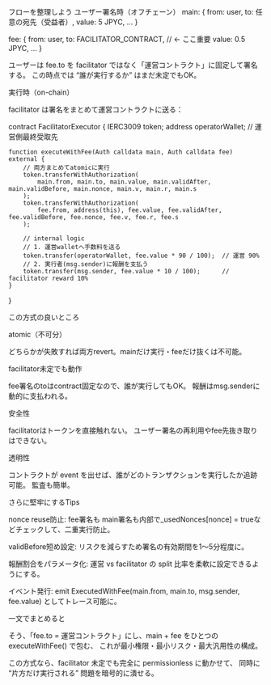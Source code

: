 フローを整理しよう
ユーザー署名時（オフチェーン）
main: {
  from: user,
  to: 任意の宛先（受益者）,
  value: 5 JPYC,
  ...
}

fee: {
  from: user,
  to: FACILITATOR_CONTRACT,   // ← ここ重要
  value: 0.5 JPYC,
  ...
}


ユーザーは fee.to を facilitator ではなく「運営コントラクト」に固定して署名する。
この時点では “誰が実行するか” はまだ未定でもOK。

実行時（on-chain）

facilitator は署名をまとめて運営コントラクトに送る：

contract FacilitatorExecutor {
    IERC3009 token;
    address operatorWallet; // 運営側最終受取先

    function executeWithFee(Auth calldata main, Auth calldata fee) external {
        // 両方まとめてatomicに実行
        token.transferWithAuthorization(
            main.from, main.to, main.value, main.validAfter, main.validBefore, main.nonce, main.v, main.r, main.s
        );
        token.transferWithAuthorization(
            fee.from, address(this), fee.value, fee.validAfter, fee.validBefore, fee.nonce, fee.v, fee.r, fee.s
        );

        // internal logic
        // 1. 運営walletへ手数料を送る
        token.transfer(operatorWallet, fee.value * 90 / 100);  // 運営 90%
        // 2. 実行者(msg.sender)に報酬を支払う
        token.transfer(msg.sender, fee.value * 10 / 100);      // facilitator reward 10%
    }
}

この方式の良いところ

atomic（不可分）

どちらかが失敗すれば両方revert。mainだけ実行・feeだけ抜くは不可能。

facilitator未定でも動作

fee署名のtoはcontract固定なので、誰が実行してもOK。
報酬はmsg.senderに動的に支払われる。

安全性

facilitatorはトークンを直接触れない。
ユーザー署名の再利用やfee先抜き取りはできない。

透明性

コントラクトが event を出せば、誰がどのトランザクションを実行したか追跡可能。
監査も簡単。

さらに堅牢にするTips

nonce reuse防止:
fee署名も main署名も内部で_usedNonces[nonce] = trueなどチェックして、二重実行防止。

validBefore短め設定:
リスクを減らすため署名の有効期間を1〜5分程度に。

報酬割合をパラメータ化:
運営 vs facilitator の split 比率を柔軟に設定できるようにする。

イベント発行:
emit ExecutedWithFee(main.from, main.to, msg.sender, fee.value)
としてトレース可能に。

一文でまとめると

そう、「fee.to = 運営コントラクト」にし、main + fee をひとつの executeWithFee() で包む、
これが最小権限・最小リスク・最大汎用性の構成。

この方式なら、facilitator 未定でも完全に permissionless に動かせて、
同時に “片方だけ実行される” 問題を暗号的に潰せる。